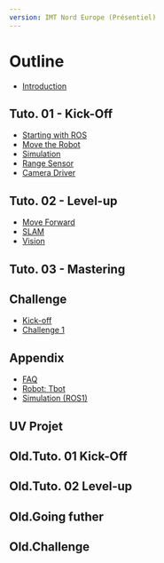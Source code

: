 ```yaml
---
version: IMT Nord Europe (Présentiel)
---
```


# Outline

* [Introduction](README.md)


## Tuto. 01 - Kick-Off

* [Starting with ROS](tutorials/1.1-ros-basics.md)
* [Move the Robot](tutorials/1.2-move.md)
* [Simulation](tutorials/1.3-simulation.md)
* [Range Sensor](tutorials/1.4-range-sensor.md)
* [Camera Driver](tutorials/1.5-camera-driver.md)


## Tuto. 02 - Level-up

* [Move Forward](tutorials/2.1-transform.md)
* [SLAM](tutorials/2.2-slam.md)
* [Vision](tutorials/2.3-vision.md)


## Tuto. 03 - Mastering

<!---
* [Services](tuto/41-services.md)
* [Object-Oriented Prog.](tuto/42-oop.md)
* [Example of Neural Net.](tuto/43-dnn.md)
* [Services](tuto/48-deja-vu.md)
-->


## Challenge

* [Kick-off](challenge/kick-off.md)
* [Challenge 1](challenge/challenge-1.md)

<!---
* [Challenge 2](challenge/challenge-2.md)
* [Challenge 3](challenge/challenge-3.md)
-->

## Appendix

* [FAQ](appendix/faq.md)
* [Robot: Tbot](appendix/tbot.md)
* [Simulation (ROS1)](old.tuto/1.3-simulation_ros1.md)

## UV Projet

<!--
* [Projet](project/playground.md)
* [Projet](project/simulate-drones.md)
* [Projet](project/simulate-boats.md)
* [Projet](project/mpc-supervision.md)
* [Projet](project/vectorial-slam.md)
* [Projet](project/visionBased-slam.md)
* [Projet](project/web-interface.md)
* [Projet](project/multirobot-coord.md)
-->


## Old.Tuto. 01 Kick-Off

<!---
* [Starting with ROS](old.tuto/1-ros-basics.md)
* [Move the Robot](old.tuto/2-move.md)
* [Simulation](old.tuto/4-simulation.md)
* [Vision](old.tuto/7-vision.md)
--->

## Old.Tuto. 02 Level-up

<!---
* [SLAM](old.tuto/6-slam.md)
* [Move to, Vertion 2](old.tuto/22-rosifier.md)
* [Autonomous Navigation](old.tuto/8-navigation.md)
* [Vision with 3D sensor](old.tuto/7-vision-3d.md)
-->


## Old.Going futher

<!---
* [Services](old.tuto/41-services.md)
* [Object-Oriented Prog.](old.tuto/42-oop.md)
* [Example of Neural Net.](old.tuto/43-dnn.md)
* [Services](old.tuto/48-deja-vu.md)
-->

<!-- To do ;)
* [Ros2](challenge/coke-can.md)
-->


## Old.Challenge

<!---
* [Kick-off](challenge/intro.md)
* [Challenge 1](challenge/challenge-1.md)
* [Challenge 2](challenge/challenge-2.md)
* [Challenge 3](challenge/challenge-3.md)
-->

<!--
* [treasure: Coke can](challenge/coke-can.md)
* [Challenge 3](challenge/challenge-3.md)
-->

<!--
* [Agile development](challenge/agile-dev.md)
* [Evaluation](challenge/evaluation.md)
-->




